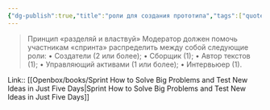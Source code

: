 ```yaml
---
{"dg-publish":true,"title":"роли для создания прототипа","tags":["quotes"],"date":"2024-03-13T13:00:40+03:00","modified_at":"2024-04-10T09:58:15+03:00","aliases":"роли для создания прототипа","dg-path":"/quotes/202403131300.md","permalink":"/quotes/202403131300/","dgPassFrontmatter":true}
---
```



> Принцип «разделяй и властвуй»
Модератор должен помочь участникам «спринта» распределить между собой следующие роли:
• Создатели (2 или более);
• Сборщик (1);
• Автор текстов (1);
• Управляющий активами (1 или более);
• Интервьюер (1).

Link:: [[Openbox/books/Sprint How to Solve Big Problems and Test New Ideas in Just Five Days|Sprint How to Solve Big Problems and Test New Ideas in Just Five Days]]

